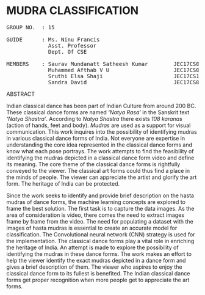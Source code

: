 # MUDRA CLASSIFICATION

<pre>
GROUP NO.  : 15

GUIDE      : Ms. Ninu Francis  
             Asst. Professor  
             Dept. Of CSE
                 
MEMBERS    : Saurav Mundanatt Satheesh Kumar        JEC17CS091  
             Muhammed Afthab V U                    JEC17CS070  
             Sruthi Elsa Shaji                      JEC17CS100  
             Sandra David                           JEC17CS084
</pre>

  ABSTRACT

Indian classical dance has been part of Indian Culture from around 200 BC. These classical dance forms are named *‘Natya Rasa’* in the Sanskrit text *‘Natya Shastra’*. According to *Natya Shastra* there exists *108 karanas* (action of hands, feet and body). *Mudras*  are used as a support for visual communication. This work inquires into the possibility of identifying mudras in various classical dance forms of India. Not everyone are expertise in understanding the core idea represented in the classical dance forms and know what each pose portrays. The work attempts to find the feasibility of identifying the mudras depicted in a classical dance form video and define its meaning. The core theme of the classical dance forms is rightfully conveyed to the viewer. The classical art forms could thus find a place in the minds of people. The viewer can appreciate the artist and glorify the art form. The heritage of India can be protected. 

Since the work seeks to identify and provide brief description on the hasta mudras of dance forms, the machine learning concepts are explored to frame the best solution. The first task is to capture the data images. As the area of consideration is video, there comes the need to extract images frame by frame from the video. The need for populating a dataset with the images of hasta mudras is essential to create an accurate model for classification. The Convolutional neural network (CNN) strategy is used for the implementation. The classical dance forms play a vital role in enriching the heritage of India. An attempt is made to explore the possibility of identifying the mudras in these dance forms. The work makes an effort to help the viewer identify the exact mudras depicted in a dance form and gives a brief description of them. The viewer who aspires to enjoy the classical dance form to its fullest is benefited. The Indian classical dance forms get proper recognition when more people get to appreciate the art forms. 
